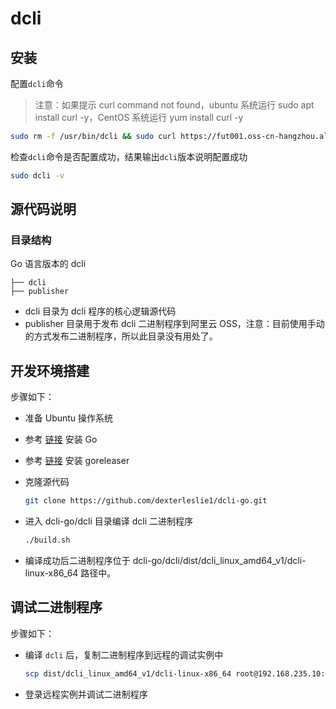 # dcli



## 安装

配置`dcli`命令

> 注意：如果提示 curl command not found，ubuntu 系统运行 sudo apt install curl -y，CentOS 系统运行 yum install curl -y

```bash
sudo rm -f /usr/bin/dcli && sudo curl https://fut001.oss-cn-hangzhou.aliyuncs.com/dcli/dcli-linux-x86_64 --output /usr/bin/dcli && sudo chmod +x /usr/bin/dcli
```

检查`dcli`命令是否配置成功，结果输出`dcli`版本说明配置成功

```bash
sudo dcli -v
```



## 源代码说明

### 目录结构

Go 语言版本的 dcli

```
├── dcli
├── publisher
```

- dcli 目录为 dcli 程序的核心逻辑源代码
- publisher 目录用于发布 dcli 二进制程序到阿里云 OSS，注意：目前使用手动的方式发布二进制程序，所以此目录没有用处了。



## 开发环境搭建

步骤如下：

- 准备 Ubuntu 操作系统

- 参考 <a href="/golang/README.html#ubuntu" target="_blank">链接</a> 安装 Go

- 参考 <a href="/golang/goreleaser使用.html#ubuntu" target="_blank">链接</a> 安装 goreleaser

- 克隆源代码

  ```bash
  git clone https://github.com/dexterleslie1/dcli-go.git
  ```

- 进入 dcli-go/dcli 目录编译 dcli 二进制程序

  ```bash
  ./build.sh
  ```

- 编译成功后二进制程序位于 dcli-go/dcli/dist/dcli_linux_amd64_v1/dcli-linux-x86_64 路径中。



## 调试二进制程序

步骤如下：

- 编译 `dcli` 后，复制二进制程序到远程的调试实例中

  ```sh
  scp dist/dcli_linux_amd64_v1/dcli-linux-x86_64 root@192.168.235.10:/usr/bin/dcli
  ```

- 登录远程实例并调试二进制程序

